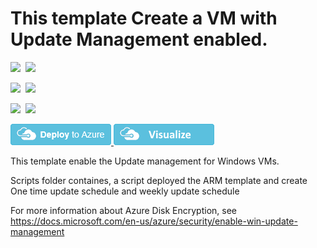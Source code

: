 # This template Create a VM with Update Management enabled.

<IMG SRC="https://azurequickstartsservice.blob.core.windows.net/badges/201-enable-win-update-management/PublicLastTestDate.svg" />&nbsp;
<IMG SRC="https://azurequickstartsservice.blob.core.windows.net/badges/201-enable-win-update-management/PublicDeployment.svg" />&nbsp;

<IMG SRC="https://azurequickstartsservice.blob.core.windows.net/badges/201-enable-win-update-management/FairfaxLastTestDate.svg" />&nbsp;
<IMG SRC="https://azurequickstartsservice.blob.core.windows.net/badges/201-enable-win-update-management/FairfaxDeployment.svg" />&nbsp;

<IMG SRC="https://azurequickstartsservice.blob.core.windows.net/badges/201-enable-win-update-management/BestPracticeResult.svg" />&nbsp;
<IMG SRC="https://azurequickstartsservice.blob.core.windows.net/badges/201-enable-win-update-management/CredScanResult.svg" />&nbsp;

<a href="https://portal.azure.com/#create/Microsoft.Template/uri/https%3A%2F%2Fraw.githubusercontent.com%2Fkasunsjc%2Fazure-quickstart-templates%2Fmaster%2F201-enable-win-update-management%2Fazuredeploy.json" target="_blank">
    <img src="https://raw.githubusercontent.com/Azure/azure-quickstart-templates/master/1-CONTRIBUTION-GUIDE/images/deploytoazure.png"/>
</a>
<a href="http://armviz.io/#/?load=https%3A%2F%2Fraw.githubusercontent.com%2FAzure%2Fazure-quickstart-templates%2Fmaster%2F201-enable-win-update-management%2Fazuredeploy.json" target="_blank">
    <img src="https://raw.githubusercontent.com/Azure/azure-quickstart-templates/master/1-CONTRIBUTION-GUIDE/images/visualizebutton.png"/>
</a>

This template enable the Update management for Windows VMs.

Scripts folder containes, a script deployed the ARM template and create One time update schedule and weekly update schedule

For more information about Azure Disk Encryption, see https://docs.microsoft.com/en-us/azure/security/enable-win-update-management
